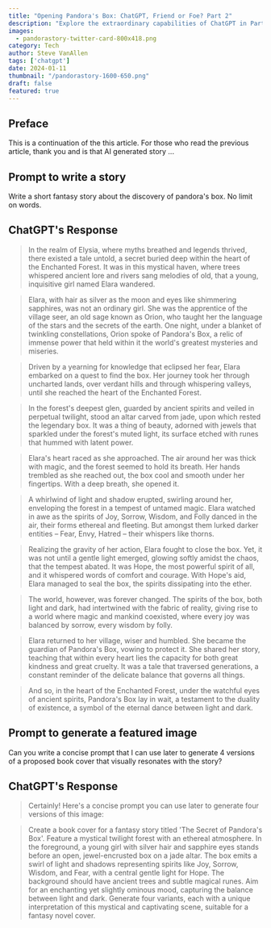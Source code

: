 ```yaml
---
title: "Opening Pandora's Box: ChatGPT, Friend or Foe? Part 2"
description: "Explore the extraordinary capabilities of ChatGPT in Part 2 of our series. From creative writing to enhancing websites, discover how this AI shapes our daily lives."
images:
  - pandorastory-twitter-card-800x418.png
category: Tech
author: Steve VanAllen
tags: ['chatgpt']
date: 2024-01-11
thumbnail: "/pandorastory-1600-650.png"
draft: false
featured: true
---
```


## Preface
This is a continuation of the this article. For those who read the previous article, thank you and is that AI generated story ... 

## Prompt to write a story
Write a short fantasy story about the discovery of pandora's box.  No limit on words.

## ChatGPT's Response
> In the realm of Elysia, where myths breathed and legends thrived, there existed a tale untold, a secret buried deep within the heart of the Enchanted Forest. It was in this mystical haven, where trees whispered ancient lore and rivers sang melodies of old, that a young, inquisitive girl named Elara wandered.

> Elara, with hair as silver as the moon and eyes like shimmering sapphires, was not an ordinary girl. She was the apprentice of the village seer, an old sage known as Orion, who taught her the language of the stars and the secrets of the earth. One night, under a blanket of twinkling constellations, Orion spoke of Pandora's Box, a relic of immense power that held within it the world's greatest mysteries and miseries.

> Driven by a yearning for knowledge that eclipsed her fear, Elara embarked on a quest to find the box. Her journey took her through uncharted lands, over verdant hills and through whispering valleys, until she reached the heart of the Enchanted Forest.

> In the forest's deepest glen, guarded by ancient spirits and veiled in perpetual twilight, stood an altar carved from jade, upon which rested the legendary box. It was a thing of beauty, adorned with jewels that sparkled under the forest's muted light, its surface etched with runes that hummed with latent power.

> Elara's heart raced as she approached. The air around her was thick with magic, and the forest seemed to hold its breath. Her hands trembled as she reached out, the box cool and smooth under her fingertips. With a deep breath, she opened it.

> A whirlwind of light and shadow erupted, swirling around her, enveloping the forest in a tempest of untamed magic. Elara watched in awe as the spirits of Joy, Sorrow, Wisdom, and Folly danced in the air, their forms ethereal and fleeting. But amongst them lurked darker entities – Fear, Envy, Hatred – their whispers like thorns.

> Realizing the gravity of her action, Elara fought to close the box. Yet, it was not until a gentle light emerged, glowing softly amidst the chaos, that the tempest abated. It was Hope, the most powerful spirit of all, and it whispered words of comfort and courage. With Hope's aid, Elara managed to seal the box, the spirits dissipating into the ether.

> The world, however, was forever changed. The spirits of the box, both light and dark, had intertwined with the fabric of reality, giving rise to a world where magic and mankind coexisted, where every joy was balanced by sorrow, every wisdom by folly.

> Elara returned to her village, wiser and humbled. She became the guardian of Pandora's Box, vowing to protect it. She shared her story, teaching that within every heart lies the capacity for both great kindness and great cruelty. It was a tale that traversed generations, a constant reminder of the delicate balance that governs all things.

> And so, in the heart of the Enchanted Forest, under the watchful eyes of ancient spirits, Pandora's Box lay in wait, a testament to the duality of existence, a symbol of the eternal dance between light and dark.

## Prompt to generate a featured image
Can you write a concise prompt that I can use later to generate 4 versions of a proposed book cover that visually resonates with the story?

## ChatGPT's Response
> Certainly! Here's a concise prompt you can use later to generate four versions of this image:

> Create a book cover for a fantasy story titled 'The Secret of Pandora's Box'. Feature a mystical twilight forest with an ethereal atmosphere. In the foreground, a young girl with silver hair and sapphire eyes stands before an open, jewel-encrusted box on a jade altar. The box emits a swirl of light and shadows representing spirits like Joy, Sorrow, Wisdom, and Fear, with a central gentle light for Hope. The background should have ancient trees and subtle magical runes. Aim for an enchanting yet slightly ominous mood, capturing the balance between light and dark. Generate four variants, each with a unique interpretation of this mystical and captivating scene, suitable for a fantasy novel cover.

